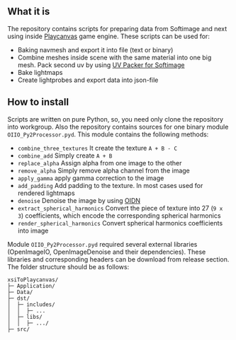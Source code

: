## What it is

The repository contains scripts for preparing data from Softimage and next using inside [Playcanvas](https://playcanvas.com) game engine. These scripts can be used for:
* Baking navmesh and export it into file (text or binary)
* Combine meshes inside scene with the same material into one big mesh. Pack second uv by using [UV Packer for Softimage](https://ssoftadd.github.io/uvPackerPage.html)
* Bake lightmaps
* Create lightprobes and export data into json-file

## How to install

Scripts are written on pure Python, so, you need only clone the repository into workgroup. Also the repository contains sources for one binary module ```OIIO_Py2Processor.pyd```. This module contains the following methods:
* ```combine_three_textures``` It create the texture ```A + B - C```
* ```combine_add``` Simply create ```A + B```
* ```replace_alpha``` Assign alpha from one image to the other
* ```remove_alpha``` Simply remove alpha channel from the image
* ```apply_gamma``` apply gamma correction to the image
* ```add_padding``` Add padding to the texture. In most cases used for rendered lightmaps
* ```denoise``` Denoise the image by using [OIDN](https://www.openimagedenoise.org/)
* ```extract_spherical_harmonics``` Convert the piece of texture into 27 (```9 x 3```) coefficients, which encode the corresponding spherical harmonics
* ```render_spherical_harmonics``` Convert spherical harmonics coefficients into image

Module ```OIIO_Py2Processor.pyd``` required several external libraries (OpenImageIO, OpenImageDenoise and their dependencies). These libraries and corresponding headers can be download from release section. The folder structure should be as follows:
```
xsiToPlaycanvas/
├─ Application/
├─ Data/
├─ dst/
│  ├─ includes/
│  │  ├─ ...
│  ├─ libs/
│  │  ├─ .../
├─ src/

```